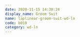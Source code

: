 ```yaml
---
date: 2020-11-15 14:30:24
display_name: Groom Suit
name: laplinear-groom-suit-wd-ln
code: b010
category: wd-ln
---
```

